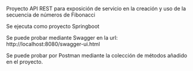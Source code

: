 Proyecto API REST para exposición de servicio en la creación y uso de la secuencia de números de Fibonacci

Se ejecuta como proyecto Springboot

Se puede probar mediante Swagger en la url: http://localhost:8080/swagger-ui.html

Se puede probar por Postman mediante la colección de métodos añadido en el proyecto.
